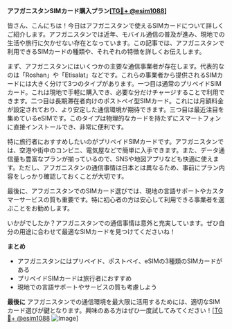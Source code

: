 **アフガニスタンSIMカード購入プラン[[TG💪+ @esim1088](https://t.me/s/esim1088)]**

皆さん、こんにちは！今日はアフガニスタンで使えるSIMカードについて詳しくご紹介します。アフガニスタンでは近年、モバイル通信の普及が進み、現地での生活や旅行に欠かせない存在となっています。この記事では、アフガニスタンで利用できるSIMカードの種類や、それぞれの特徴を詳しくお伝えします。

まず、アフガニスタンにはいくつかの主要な通信事業者が存在します。代表的なのは「Roshan」や「Etisalat」などです。これらの事業者から提供されるSIMカードには大きく分けて3つのタイプがあります。一つ目は通常のプリペイドSIMカード。これは現地で手軽に購入でき、必要な分だけチャージすることで利用できます。二つ目は長期滞在者向けのポストペイ型SIMカード。これには月額料金が設定されており、より安定した通信環境が期待できます。三つ目は最近注目を集めているeSIMです。このタイプは物理的なカードを持たずにスマートフォンに直接インストールでき、非常に便利です。

特に旅行者におすすめしたいのがプリペイドSIMカードです。アフガニスタンでは、空港や街中のコンビニ、電気屋などで簡単に入手できます。また、データ通信量も豊富なプランが揃っているので、SNSや地図アプリなども快適に使えます。ただし、アフガニスタンの通信事情は日本とは異なるため、事前にプラン内容をしっかり確認しておくことが大切です。

最後に、アフガニスタンでのSIMカード選びでは、現地の言語サポートやカスタマーサービスの質も重要です。特に初心者の方は安心して利用できる事業者を選ぶことをお勧めします。

いかがでしたか？アフガニスタンでの通信事情は意外と充実しています。ぜひ自分の用途に合わせて最適なSIMカードを見つけてくださいね！

**まとめ**
- アフガニスタンにはプリペイド、ポストペイ、eSIMの3種類のSIMカードがある
- プリペイドSIMカードは旅行者におすすめ
- 現地での言語サポートやサービスの質も考慮しよう

**最後に**
アフガニスタンでの通信環境を最大限に活用するためには、適切なSIMカード選びが鍵となります。興味のある方はぜひ一度試してみてください！[[TG💪+ @esim1088](https://t.me/s/esim1088) ![Image](https://i.postimg.cc/Y0z9fWf4/image.png)]